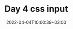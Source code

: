 ---
title: "Day 4 css input"
description:
date: 2022-04-04T10:00:39+03:00
draft: false
tags: [css] 
---